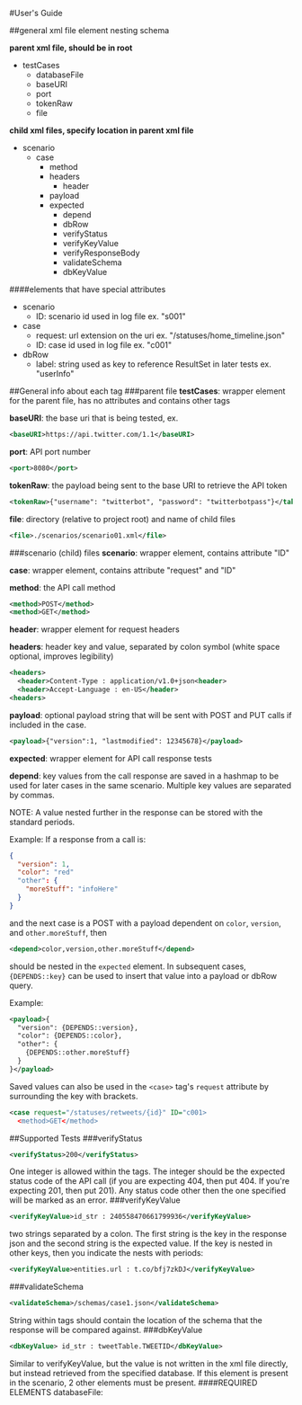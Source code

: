 #User's Guide

##general xml file element nesting schema

**parent xml file, should be in root**

- testCases
  - databaseFile
  - baseURI
  - port
  - tokenRaw
  - file

**child xml files, specify location in parent xml file**

- scenario
  - case
    - method
    - headers
      - header
    - payload
    - expected
      - depend
      - dbRow
      - verifyStatus
      - verifyKeyValue
      - verifyResponseBody
      - validateSchema
      - dbKeyValue

####elements that have special attributes

- scenario
  - ID: scenario id used in log file ex. "s001"
- case
  - request: url extension on the uri ex. "/statuses/home_timeline.json"
  - ID: case id used in log file ex. "c001"
- dbRow
  - label: string used as key to reference ResultSet in later tests ex. "userInfo"

##General info about each tag
###parent file
**testCases**: wrapper element for the parent file, has no attributes and contains other tags

**baseURI**: the base uri that is being tested, ex.

```XML
<baseURI>https://api.twitter.com/1.1</baseURI>
```

**port**: API port number

```XML
<port>8080</port>
```

**tokenRaw**: the payload being sent to the base URI to retrieve the API token

```XML
<tokenRaw>{"username": "twitterbot", "password": "twitterbotpass"}</takenRaw>
```

**file**: directory (relative to project root) and name of child files

```XML
<file>./scenarios/scenario01.xml</file>
```

###scenario (child) files
**scenario**: wrapper element, contains attribute "ID"

**case**: wrapper element, contains attribute "request" and "ID"

**method**: the API call method

```XML
<method>POST</method>
<method>GET</method>
```

**header**: wrapper element for request headers

**headers**: header key and value, separated by colon symbol (white space optional, improves legibility)

```XML
<headers>
  <header>Content-Type : application/v1.0+json<header>
  <header>Accept-Language : en-US</header>
<headers>
```

**payload**: optional payload string that will be sent with POST and PUT calls if included in the case.

```XML
<payload>{"version":1, "lastmodified": 12345678}</payload>
```

**expected**: wrapper element for API call response tests

**depend**: key values from the call response are saved in a hashmap to be used for later cases in the same scenario. Multiple key values are separated by commas.

NOTE: A value nested further in the response can be stored with the standard periods.

Example: If a response from a call is: 

```json
{
  "version": 1,
  "color": "red"
  "other": {
    "moreStuff": "infoHere"
  }
}
```

and the next case is a POST with a payload dependent on `color`, `version`, and `other.moreStuff`, then

```XML
<depend>color,version,other.moreStuff</depend>
```

should be nested in the `expected` element. In subsequent cases, `{DEPENDS::key}` can be used to insert that value into a payload or dbRow query.

Example:

```XML
<payload>{
  "version": {DEPENDS::version},
  "color": {DEPENDS::color},
  "other": {
    {DEPENDS::other.moreStuff}
  }
}</payload>
```

Saved values can also be used in the `<case>` tag's `request` attribute by surrounding the key with brackets.

```XML
<case request="/statuses/retweets/{id}" ID="c001>
  <method>GET</method>
```

##Supported Tests
###verifyStatus
```XML
<verifyStatus>200</verifyStatus>
```

One integer is allowed within the tags. The integer should be the expected status code of the API call (if you are expecting 404, then put 404. If you're expecting 201, then put 201). Any status code other then the one specified will be marked as an error.
###verifyKeyValue
```XML
<verifyKeyValue>id_str : 240558470661799936</verifyKeyValue>
```

two strings separated by a colon. The first string is the key in the response json and the second string is the expected value. If the key is nested in other keys, then you indicate the nests with periods:

```XML
<verifyKeyValue>entities.url : t.co/bfj7zkDJ</verifyKeyValue>
```
###validateSchema
```XML
<validateSchema>/schemas/case1.json</validateSchema>
```

String within tags should contain the location of the schema that the response will be compared against.
###dbKeyValue
```XML
<dbKeyValue> id_str : tweetTable.TWEETID</dbKeyValue>
```

Similar to verifyKeyValue, but the value is not written in the xml file directly, but instead retrieved from the specified database. If this element is present in the scenario, 2 other elements must be present.
####REQUIRED ELEMENTS
databaseFile: 
